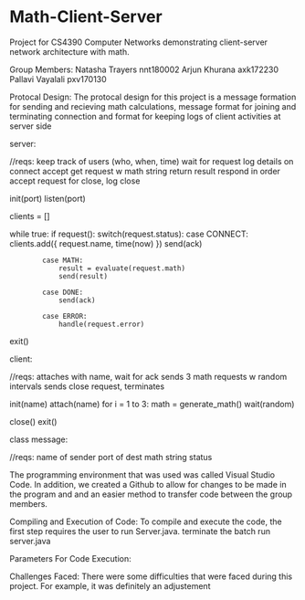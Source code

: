 # Math-Client-Server
Project for CS4390 Computer Networks demonstrating client-server network architecture with math.

Group Members:
Natasha Trayers nnt180002
Arjun Khurana axk172230
Pallavi Vayalali  pxv170130

Protocal Design:
The protocal design for this project is a message formation for sending and recieving math calculations, message format for joining and terminating connection and format for keeping logs of client activities at server side

server:

//reqs: 
	keep track of users (who, when, time)
	wait for request
	log details on connect
	accept get request w math string
	return result
	respond in order
	accept request for close, log close

init(port)
listen(port)

clients = []

while true:
	if request():
		switch(request.status):
			case CONNECT:
				clients.add({
					request.name,
					time(now)
				})
				send(ack)
			
			case MATH:
				result = evaluate(request.math)
				send(result)
			
			case DONE:
				send(ack)

			case ERROR:
				handle(request.error)

exit()

client:

//reqs:
	attaches with name, wait for ack
	sends 3 math requests w random intervals
	sends close request, terminates

init(name)
attach(name)
for i = 1 to 3:
	math = generate_math()
	wait(random)

close()
exit()

class message:

//reqs:
	name of sender
	port of dest
	math string
	status

The programming environment that was used was called Visual Studio Code. In addition, we created a Github to allow for changes 
to be made in the program and and an easier method to transfer code between the group members.

Compiling and Execution of Code:
To compile and execute the code, the first step requires the user to run Server.java. 
terminate the batch
run server.java

Parameters For Code Execution:

Challenges Faced:
There were some difficulties that were faced during this project. For example, it was definitely an adjustement 

